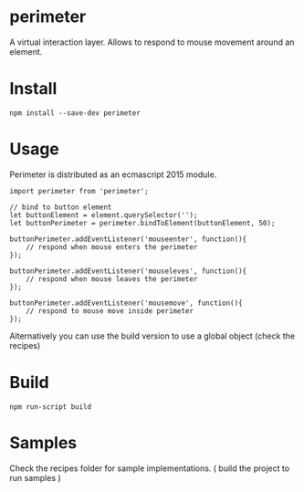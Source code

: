 # perimeter

A virtual interaction layer. Allows to respond to mouse movement around an element.


# Install

    npm install --save-dev perimeter


# Usage

Perimeter is distributed as an ecmascript 2015 module.

    import perimeter from 'perimeter';
    
    // bind to button element
    let buttonElement = element.querySelector('');
    let buttonPerimeter = perimeter.bindToElement(buttonElement, 50);
    
    buttonPerimeter.addEventListener('mouseenter', function(){
        // respond when mouse enters the perimeter
    });
    
    buttonPerimeter.addEventListener('mouseleves', function(){
        // respond when mouse leaves the perimeter
    });
    
    buttonPerimeter.addEventListener('mousemove', function(){
        // respond to mouse move inside perimeter
    });

Alternatively you can use the build version to use a global object (check the recipes)

# Build

    npm run-script build

# Samples

Check the recipes folder for sample implementations. ( build the project to run samples )
